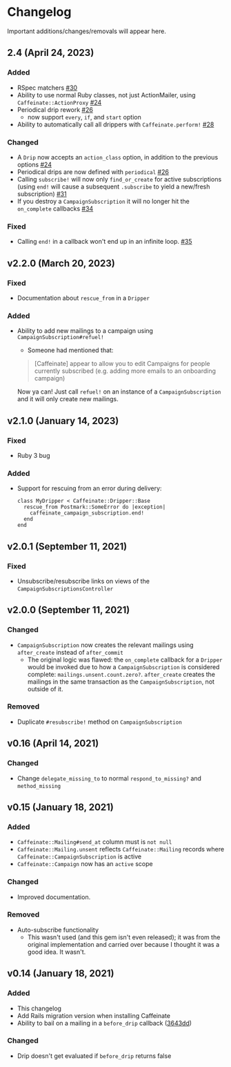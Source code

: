 
# Changelog

Important additions/changes/removals will appear here.

## 2.4 (April 24, 2023)

### Added 
* RSpec matchers [#30](https://github.com/joshmn/caffeinate/pull/30)
* Ability to use normal Ruby classes, not just ActionMailer, using `Caffeinate::ActionProxy` [#24](https://github.com/joshmn/caffeinate/pull/24)
* Periodical drip rework [#26](https://github.com/joshmn/caffeinate/pull/26)
  * now support `every`, `if`, and `start` option
* Ability to automatically call all drippers with `Caffeinate.perform!` [#28](https://github.com/joshmn/caffeinate/pull/28)

### Changed
* A `Drip` now accepts an `action_class` option, in addition to the previous options [#24](https://github.com/joshmn/caffeinate/pull/24)
* Periodical drips are now defined with `periodical` [#26](https://github.com/joshmn/caffeinate/pull/26)
* Calling `subscribe!` will now only `find_or_create` for active subscriptions (using `end!` will cause a subsequent `.subscribe` to yield a new/fresh subscription) [#31](https://github.com/joshmn/caffeinate/pull/31)
* If you destroy a `CampaignSubscription` it will no longer hit the `on_complete` callbacks [#34](https://github.com/joshmn/caffeinate/pull/33)

### Fixed 
* Calling `end!` in a callback won't end up in an infinite loop. [#35](https://github.com/joshmn/caffeinate/pull/35)

## v2.2.0 (March 20, 2023)

### Fixed
* Documentation about `rescue_from` in a `Dripper` 

### Added
* Ability to add new mailings to a campaign using `CampaignSubscription#refuel!`
    
    - Someone had mentioned that:
    > [Caffeinate] appear to allow you to edit Campaigns for people currently subscribed (e.g. adding more emails to an onboarding campaign)
  
    Now ya can! Just call `refuel!` on an instance of a `CampaignSubscription` and it will only create new mailings. 

  
## v2.1.0 (January 14, 2023)

### Fixed
* Ruby 3 bug 

### Added
* Support for rescuing from an error during delivery:

    ```
    class MyDripper < Caffeinate::Dripper::Base
      rescue_from Postmark::SomeError do |exception|
        caffeinate_campaign_subscription.end! 
      end
    end 
    ```

## v2.0.1 (September 11, 2021)

### Fixed
* Unsubscribe/resubscribe links on views of the `CampaignSubscriptionsController`

## v2.0.0 (September 11, 2021)

### Changed
* `CampaignSubscription` now creates the relevant mailings using `after_create` instead of `after_commit` 
    - The original logic was flawed: the `on_complete` callback for a `Dripper` would be invoked due to how a
      `CampaignSubscription` is considered complete: `mailings.unsent.count.zero?`. `after_create` creates the mailings 
      in the same transaction as the `CampaignSubscription`, not outside of it.
      
### Removed
* Duplicate `#resubscribe!` method on `CampaignSubscription`

## v0.16 (April 14, 2021)

### Changed
* Change `delegate_missing_to` to normal `respond_to_missing?` and `method_missing`

## v0.15 (January 18, 2021)

### Added
* `Caffeinate::Mailing#send_at` column must is `not null`
* `Caffeinate::Mailing.unsent` reflects `Caffeinate::Mailing` records where `Caffeinate::CampaignSubscription` is active
* `Caffeinate::Campaign` now has an `active` scope 

### Changed
* Improved documentation.

### Removed
* Auto-subscribe functionality
    - This wasn't used (and this gem isn't even released); it was from the original implementation and carried over because
      I thought it was a good idea. It wasn't.

## v0.14 (January 18, 2021)

### Added
* This changelog
* Add Rails migration version when installing Caffeinate
* Ability to bail on a mailing in a `before_drip` callback ([3643dd](https://github.com/joshmn/caffeinate/commit/3643ddb6bd6d7456767ab9ec74f6e3a3d6c7ec5d#diff-c799b6345442d9f2975dee1b944b945d491174e7f39f3440d2c48b5ba4d31825))

### Changed
* Drip doesn't get evaluated if `before_drip` returns false 
